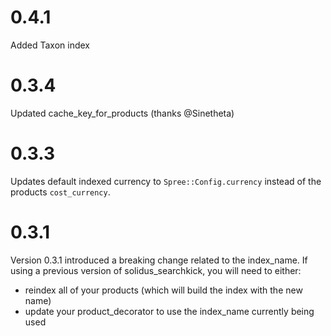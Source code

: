 # 0.4.1
Added Taxon index

# 0.3.4
Updated cache_key_for_products (thanks @Sinetheta)

# 0.3.3
Updates default indexed currency to `Spree::Config.currency` instead of the products `cost_currency`.

# 0.3.1
Version 0.3.1 introduced a breaking change related to the index_name. If using a previous version of solidus_searchkick, you will need to either:
- reindex all of your products (which will build the index with the new name)
- update your product_decorator to use the index_name currently being used
